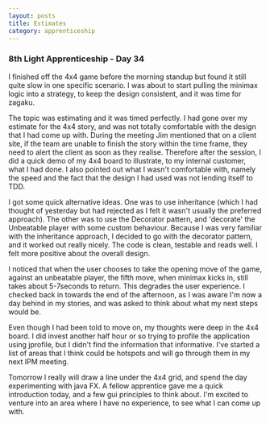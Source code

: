 ```yaml
---
layout: posts
title: Estimates
category: apprenticeship
---
```

### 8th Light Apprenticeship - Day 34

I finished off the 4x4 game before the morning standup but found it still quite slow in one specific scenario. I was about to start pulling the minimax logic into a strategy, to keep the design consistent, and it was time for zagaku.

<!--break--> 

The topic was estimating and it was timed perfectly. I had gone over my estimate for the 4x4 story, and was not totally comfortable with the design that I had come up with. During the meeting Jim mentioned that on a client site, if the team are unable to finish the story within the time frame, they need to alert the client as soon as they realise. Therefore after the session, I did a quick demo of my 4x4 board to illustrate, to my internal customer, what I had done. I also pointed out what I wasn't comfortable with, namely the speed and the fact that the design I had used was not lending itself to TDD.

I got some quick alternative ideas. One was to use inheritance (which I had thought of yesterday but had rejected as I felt it wasn't usually the preferred approach). The other was to use the Decorator pattern, and 'decorate' the Unbeatable player with some custom behaviour. Because I was very familiar with the inheritance approach, I decided to go with the decorator pattern, and it worked out really nicely. The code is clean, testable and reads well. I felt more positive about the overall design.

I noticed that when the user chooses to take the opening move of the game, against an unbeatable player, the fifth move, when minimax kicks in, still takes about 5-7seconds to return. This degrades the user experience. 
I checked back in towards the end of the afternoon, as I was aware I'm now a day behind in my stories, and was asked to think about what my next steps would be.

Even though I had been told to move on, my thoughts were deep in the 4x4 board. I did invest another half hour or so trying to profile the application using jprofile, but I didn't find the information that informative. I've started a list of areas that I think could be hotspots and will go through them in my next IPM meeting.

Tomorrow I really will draw a line under the 4x4 grid, and spend the day experimenting with java FX. A fellow apprentice gave me a quick introduction today, and a few gui principles to think about. I'm excited to venture into an area where I have no experience, to see what I can come up with.



